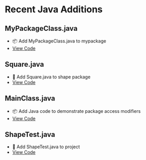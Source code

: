 # Recent Java Additions

## MyPackageClass.java

- 📦 Add MyPackageClass.java to mypackage
- [View Code](MyPackageClass.java)

## Square.java

- 🔵 Add Square.java to shape package
- [View Code](Square.java)

## MainClass.java

- 📦 Add Java code to demonstrate package access modifiers
- [View Code](MainClass.java)

## ShapeTest.java

- 🔵 Add ShapeTest.java to project
- [View Code](ShapeTest.java)
